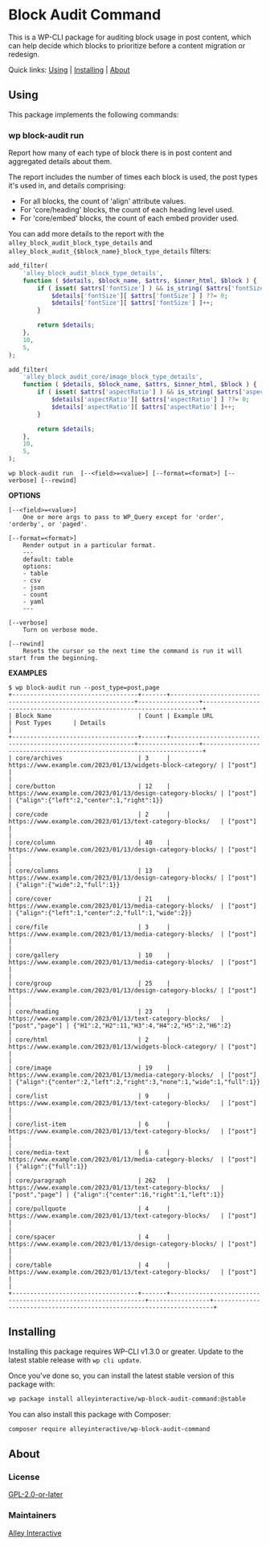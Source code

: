 # Block Audit Command

This is a WP-CLI package for auditing block usage in post content, which can help decide which blocks to prioritize before a content migration or redesign.

Quick links: [Using](#using) | [Installing](#installing) | [About](#about)

## Using

This package implements the following commands:

### wp block-audit run

Report how many of each type of block there is in post content and aggregated details about them.

The report includes the number of times each block is used, the post types it's used in, and details comprising:

- For all blocks, the count of 'align' attribute values.
- For 'core/heading' blocks, the count of each heading level used.
- For 'core/embed' blocks, the count of each embed provider used.

You can add more details to the report with the `alley_block_audit_block_type_details` and `alley_block_audit_{$block_name}_block_type_details` filters:

```php
add_filter(
	'alley_block_audit_block_type_details',
	function ( $details, $block_name, $attrs, $inner_html, $block ) {
		if ( isset( $attrs['fontSize'] ) && is_string( $attrs['fontSize'] ) ) {
			$details['fontSize'][ $attrs['fontSize'] ] ??= 0;
			$details['fontSize'][ $attrs['fontSize'] ]++;
		}

		return $details;
	},
	10,
	5,
);

add_filter(
	'alley_block_audit_core/image_block_type_details',
	function ( $details, $block_name, $attrs, $inner_html, $block ) {
		if ( isset( $attrs['aspectRatio'] ) && is_string( $attrs['aspectRatio'] ) ) {
			$details['aspectRatio'][ $attrs['aspectRatio'] ] ??= 0;
			$details['aspectRatio'][ $attrs['aspectRatio'] ]++;
		}

		return $details;
	},
	10,
	5,
);
```

~~~
wp block-audit run  [--<field>=<value>] [--format=<format>] [--verbose] [--rewind]
~~~

**OPTIONS**

    [--<field>=<value>]
        One or more args to pass to WP_Query except for 'order', 'orderby', or 'paged'.

    [--format=<format>]
        Render output in a particular format.
        ---
        default: table
        options:
        - table
        - csv
        - json
        - count
        - yaml
        ---

    [--verbose]
        Turn on verbose mode.

    [--rewind]
        Resets the cursor so the next time the command is run it will start from the beginning.

**EXAMPLES**

    $ wp block-audit run --post_type=post,page
    +-----------------------------------+-------+------------------------------------------------------------+-----------------+----------------------------------------------------------------------+
    | Block Name                        | Count | Example URL                                                | Post Types      | Details                                                              |
    +-----------------------------------+-------+------------------------------------------------------------+-----------------+----------------------------------------------------------------------+
    | core/archives                     | 3     | https://www.example.com/2023/01/13/widgets-block-category/ | ["post"]        |                                                                      |
    | core/button                       | 12    | https://www.example.com/2023/01/13/design-category-blocks/ | ["post"]        | {"align":{"left":2,"center":1,"right":1}}                            |
    | core/code                         | 2     | https://www.example.com/2023/01/13/text-category-blocks/   | ["post"]        |                                                                      |
    | core/column                       | 40    | https://www.example.com/2023/01/13/design-category-blocks/ | ["post"]        |                                                                      |
    | core/columns                      | 13    | https://www.example.com/2023/01/13/design-category-blocks/ | ["post"]        | {"align":{"wide":2,"full":1}}                                        |
    | core/cover                        | 21    | https://www.example.com/2023/01/13/media-category-blocks/  | ["post"]        | {"align":{"left":1,"center":2,"full":1,"wide":2}}                    |
    | core/file                         | 3     | https://www.example.com/2023/01/13/media-category-blocks/  | ["post"]        |                                                                      |
    | core/gallery                      | 10    | https://www.example.com/2023/01/13/media-category-blocks/  | ["post"]        |                                                                      |
    | core/group                        | 25    | https://www.example.com/2023/01/13/design-category-blocks/ | ["post"]        |                                                                      |
    | core/heading                      | 23    | https://www.example.com/2023/01/13/text-category-blocks/   | ["post","page"] | {"H1":2,"H2":11,"H3":4,"H4":2,"H5":2,"H6":2}                         |
    | core/html                         | 2     | https://www.example.com/2023/01/13/widgets-block-category/ | ["post"]        |                                                                      |
    | core/image                        | 19    | https://www.example.com/2023/01/13/media-category-blocks/  | ["post"]        | {"align":{"center":2,"left":2,"right":3,"none":1,"wide":1,"full":1}} |
    | core/list                         | 9     | https://www.example.com/2023/01/13/text-category-blocks/   | ["post"]        |                                                                      |
    | core/list-item                    | 6     | https://www.example.com/2023/01/13/text-category-blocks/   | ["post"]        |                                                                      |
    | core/media-text                   | 6     | https://www.example.com/2023/01/13/media-category-blocks/  | ["post"]        | {"align":{"full":1}}                                                 |
    | core/paragraph                    | 262   | https://www.example.com/2023/01/13/text-category-blocks/   | ["post","page"] | {"align":{"center":16,"right":1,"left":1}}                           |
    | core/pullquote                    | 4     | https://www.example.com/2023/01/13/text-category-blocks/   | ["post"]        |                                                                      |
    | core/spacer                       | 4     | https://www.example.com/2023/01/13/design-category-blocks/ | ["post"]        |                                                                      |
    | core/table                        | 4     | https://www.example.com/2023/01/13/text-category-blocks/   | ["post"]        |                                                                      |
    +-----------------------------------+-------+---------------------------------------------------------------+-----------------+----------------------------------------------------------------------+


## Installing

Installing this package requires WP-CLI v1.3.0 or greater. Update to the latest stable release with `wp cli update`.

Once you've done so, you can install the latest stable version of this package with:

```bash
wp package install alleyinteractive/wp-block-audit-command:@stable
```

You can also install this package with Composer:

```bash
composer require alleyinteractive/wp-block-audit-command
```

## About

### License

[GPL-2.0-or-later](https://github.com/alleyinteractive/wp-type-extensions/blob/main/LICENSE)

### Maintainers

[Alley Interactive](https://github.com/alleyinteractive)
